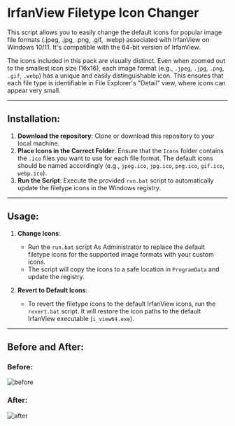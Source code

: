 # IrfanView Filetype Icon Changer

This script allows you to easily change the default icons for popular image file formats (.jpeg, .jpg, .png, .gif, .webp) associated with IrfanView on Windows 10/11. It's compatible with the 64-bit version of IrfanView.

The icons included in this pack are visually distinct. Even when zoomed out to the smallest icon size (16x16), each image format (e.g., `.jpeg`, `.jpg`, `.png`, `.gif`, `.webp`) has a unique and easily distinguishable icon. This ensures that each file type is identifiable in File Explorer's "Detail" view, where icons can appear very small.

---

## Installation:
1. **Download the repository**: Clone or download this repository to your local machine.
2. **Place Icons in the Correct Folder**: Ensure that the `Icons` folder contains the `.ico` files you want to use for each file format. The default icons should be named accordingly (e.g., `jpeg.ico`, `jpg.ico`, `png.ico`, `gif.ico`, `webp.ico`).
3. **Run the Script**: Execute the provided `run.bat` script to automatically update the filetype icons in the Windows registry.

---

## Usage:
1. **Change Icons**:
   - Run the `run.bat` script As Administrator to replace the default filetype icons for the supported image formats with your custom icons.
   - The script will copy the icons to a safe location in `ProgramData` and update the registry.

2. **Revert to Default Icons**:
   - To revert the filetype icons to the default IrfanView icons, run the `revert.bat` script. It will restore the icon paths to the default IrfanView executable (`i_view64.exe`).


---

## Before and After:
### Before:
![before](https://github.com/user-attachments/assets/8b87c198-652d-4590-956b-d60a31917afc)

### After:
![after](https://github.com/user-attachments/assets/04e0cbc1-ce5a-4b18-ba37-dbbe418a4d1b)

